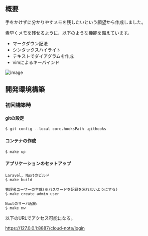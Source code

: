 ## 概要

手をかけずに分かりやすメモを残したいという願望から作成しました。

素早くメモを残せるように、以下のような機能を備えています。

* マークダウン記法
* シンタックスハイライト
* テキストでダイアグラムを作成
* vimによるキーバインド

![image](https://github.com/jyodai/cloud_note/assets/50922604/f44d1995-5e42-4239-8881-6571834339e3)


## 開発環境構築

### 初回構築時

#### gitの設定

```
$ git config --local core.hooksPath .githooks
```

#### コンテナの作成

```
$ make up
```

#### アプリケーションのセットアップ

```
Laravel, Nuxtのビルド
$ make build

管理者ユーザーの生成(※パスワードを記録を忘れないようにする)
$ make create_admin_user

Nuxtのサーバ起動
$ make nw
```

以下のURLでアクセス可能になる。

https://127.0.0.1:8887/cloud-note/login
